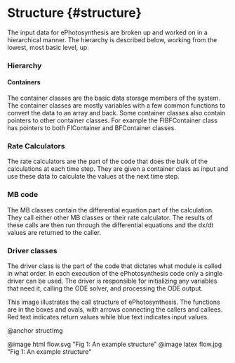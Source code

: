 Structure     {#structure}
=========

The input data for ePhotosynthesis are broken up and worked on in a hierarchical manner. The hierarchy is
described below, working from the lowest, most basic level, up.

### Hierarchy ###

#### Containers ####

The container classes are the basic data storage members of the system. The container classes
are mostly variables with a few common functions to convert the data to an array and back. Some
container classes also contain pointers to other container classes. For example the
FIBFContainer class has pointers to both FIContainer and BFContainer classes.

### Rate Calculators ###

The rate calculators are the part of the code that does the bulk of the calculations at each time step.
They are given a container class as input and use these data to calculate the values at the next time step.

### MB code ###

The MB classes contain the differential equation part of the calculation. They call either other MB classes
or their rate calculator. The results of these calls are then run through the differential equations
and the dx/dt values are returned to the caller.

### Driver classes ###

The driver class is the part of the code that dictates what module is called in what order. In each
execution of the ePhotosynthesis code only a single driver can be used. The driver is responsible for
initializing any variables that need it, calling the ODE solver, and processing the ODE output.

This image illustrates the call structure of ePhotosynthesis. The functions are in the boxes and ovals, with arrows
connecting the callers and callees. Red text indicates return values while blue text indicates input
values.

@anchor structImg

@image html flow.svg "Fig 1: An example structure"
@image latex flow.jpg "Fig 1: An example structure"
